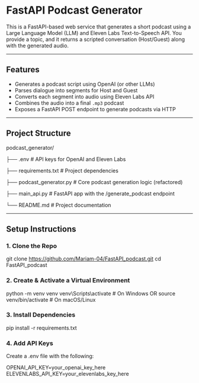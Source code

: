 # FastAPI Podcast Generator

This is a FastAPI-based web service that generates a short podcast using a Large Language Model (LLM) and Eleven Labs Text-to-Speech API. You provide a topic, and it returns a scripted conversation (Host/Guest) along with the generated audio.

---

## Features

- Generates a podcast script using OpenAI (or other LLMs)
- Parses dialogue into segments for Host and Guest
- Converts each segment into audio using Eleven Labs API
- Combines the audio into a final `.mp3` podcast
- Exposes a FastAPI POST endpoint to generate podcasts via HTTP

---

## Project Structure

podcast_generator/

├── .env # API keys for OpenAI and Eleven Labs

├── requirements.txt # Project dependencies

├── podcast_generator.py # Core podcast generation logic (refactored)

├── main_api.py # FastAPI app with the /generate_podcast endpoint

└── README.md # Project documentation


---

## Setup Instructions

### 1. Clone the Repo

git clone https://github.com/Mariam-04/FastAPI_podcast.git
cd FastAPI_podcast

### 2. Create & Activate a Virtual Environment

python -m venv venv
venv\Scripts\activate     # On Windows
OR
source venv/bin/activate  # On macOS/Linux

### 3. Install Dependencies

pip install -r requirements.txt

### 4. Add API Keys
Create a .env file with the following:

OPENAI_API_KEY=your_openai_key_here
ELEVENLABS_API_KEY=your_elevenlabs_key_here
